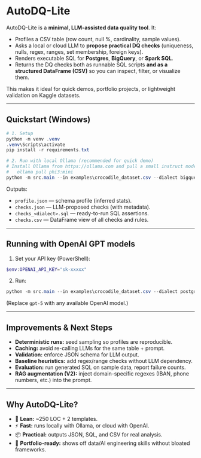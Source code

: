 # AutoDQ-Lite

AutoDQ-Lite is a **minimal, LLM-assisted data quality tool**. It:

* Profiles a CSV table (row count, null %, cardinality, sample values).
* Asks a local or cloud LLM to **propose practical DQ checks** (uniqueness, nulls, regex, ranges, set membership, foreign keys).
* Renders executable SQL for **Postgres**, **BigQuery**, or **Spark SQL**.
* Returns the DQ checks both as runnable SQL scripts **and as a structured DataFrame (CSV)** so you can inspect, filter, or visualize them.

This makes it ideal for quick demos, portfolio projects, or lightweight validation on Kaggle datasets.

---

## Quickstart (Windows)

```powershell
# 1. Setup
python -m venv .venv
.venv\Scripts\activate
pip install -r requirements.txt

# 2. Run with local Ollama (recommended for quick demo)
# Install Ollama from https://ollama.com and pull a small instruct model first:
#   ollama pull phi3:mini
python -m src.main --in examples\crocodile_dataset.csv --dialect bigquery --provider ollama --model llama3.2
```

Outputs:

* `profile.json` — schema profile (inferred stats).
* `checks.json` — LLM-proposed checks (with metadata).
* `checks_<dialect>.sql` — ready-to-run SQL assertions.
* `checks.csv` — DataFrame view of all checks and rules.

---

## Running with OpenAI GPT models

1. Set your API key (PowerShell):

```powershell
$env:OPENAI_API_KEY="sk-xxxxx"
```

2. Run:

```powershell
python -m src.main --in examples\crocodile_dataset.csv --dialect postgres --provider openai --model gpt-5
```

(Replace `gpt-5` with any available OpenAI model.)

---

## Improvements & Next Steps

* **Deterministic runs:** seed sampling so profiles are reproducible.
* **Caching:** avoid re-calling LLMs for the same table + prompt.
* **Validation:** enforce JSON schema for LLM output.
* **Baseline heuristics:** add regex/range checks without LLM dependency.
* **Evaluation:** run generated SQL on sample data, report failure counts.
* **RAG augmentation (V2):** inject domain-specific regexes (IBAN, phone numbers, etc.) into the prompt.

---

## Why AutoDQ-Lite?

* 🔑 **Lean:** \~250 LOC + 2 templates.
* ⚡ **Fast:** runs locally with Ollama, or cloud with OpenAI.
* 📦 **Practical:** outputs JSON, SQL, and CSV for real analysis.
* 🎯 **Portfolio-ready:** shows off data/AI engineering skills without bloated frameworks.
